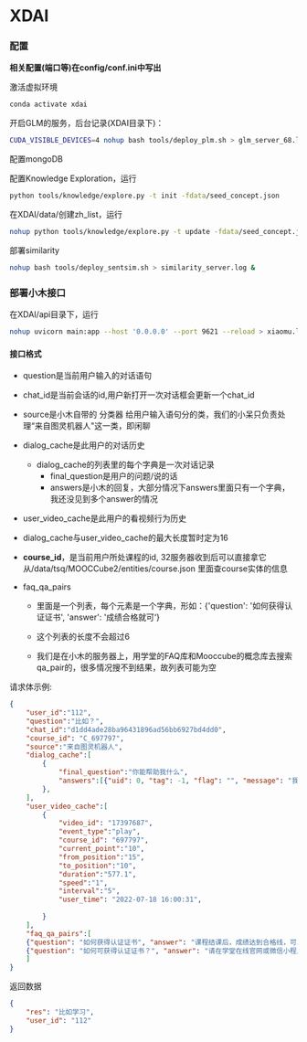 # XDAI

### 配置

**相关配置(端口等)在config/conf.ini中写出**

激活虚拟环境

```bash
conda activate xdai
```

开启GLM的服务，后台记录(XDAI目录下)：

```bash
CUDA_VISIBLE_DEVICES=4 nohup bash tools/deploy_plm.sh > glm_server_68.log &
```

配置mongoDB

配置Knowledge Exploration，运行

```bash
python tools/knowledge/explore.py -t init -fdata/seed_concept.json
```

在XDAI/data/创建zh_list，运行

```bash
nohup python tools/knowledge/explore.py -t update -fdata/seed_concept.json -i 1 > ke_server_69.log 
```

部署similarity

```bash
nohup bash tools/deploy_sentsim.sh > similarity_server.log &
```

### 部署小木接口

在XDAI/api目录下，运行

```bash
nohup uvicorn main:app --host '0.0.0.0' --port 9621 --reload > xiaomu.log &
```

#### 接口格式

- question是当前用户输入的对话语句

- chat_id是当前会话的id,用户新打开一次对话框会更新一个chat_id

- source是小木自带的 分类器 给用户输入语句分的类，我们的小呆只负责处理“来自图灵机器人"这一类，即闲聊

- dialog_cache是此用户的对话历史
  - dialog_cache的列表里的每个字典是一次对话记录
    - final_question是用户的问题/说的话
    - answers是小木的回复，大部分情况下answers里面只有一个字典，我还没见到多个answer的情况

- user_video_cache是此用户的看视频行为历史

- dialog_cache与user_video_cache的最大长度暂时定为16

* **course_id**，是当前用户所处课程的id, 32服务器收到后可以直接拿它从/data/tsq/MOOCCube2/entities/course.json 里面查course实体的信息

* faq_qa_pairs

  - 里面是一个列表，每个元素是一个字典，形如：{'question': '如何获得认证证书', 'answer': '成绩合格就可‘}

  - 这个列表的长度不会超过6

  - 我们是在小木的服务器上，用学堂的FAQ库和Mooccube的概念库去搜索qa_pair的，很多情况搜不到结果，故列表可能为空

请求体示例:

```json
{
    "user_id":"112",
    "question":"比如？",
    "chat_id":"d1dd4ade28ba96431896ad56bb6927bd4dd0",
    "course_id": "C_697797",
    "source":"来自图灵机器人",
    "dialog_cache":[
        {
            "final_question":"你能帮助我什么",
            "answers":[{"uid": 0, "tag": -1, "flag": "", "message": "我可以帮助你好多好多", "source": "来自图灵机器人", "score": 0.8575681447982788, "course_id": "883345", "chat_id": "d1dd4ade28ba96431896ad56bb6927bd4dd0", "qid": "62d8f3f75f0fe57d537a4a8c", "rid": "62d8f3f75f0fe57d537a4a8d"}],
        },
    ],
    "user_video_cache":[
        {
            "video_id": "17397687",
            "event_type":"play",
            "course_id": "697797",
            "current_point":"10",
            "from_position":"15",
            "to_position":"10",
            "duration":"577.1",
            "speed":"1",
            "interval":"5",
            "user_time": "2022-07-18 16:00:31",
            
        }
    ],
    "faq_qa_pairs":[
    {"question": "如何获得认证证书", "answer": "课程结课后，成绩达到合格线，可以获得认证证书。"}, 
    {"question": "如何可获得认证证书？", "answer": "请在学堂在线官网或微信小程序中，点击个人中心-我的证书，按提示进行证书申请。"}
    ]
}
```

返回数据

```json
{
    "res": "比如学习",
    "user_id": "112" 
}
```



